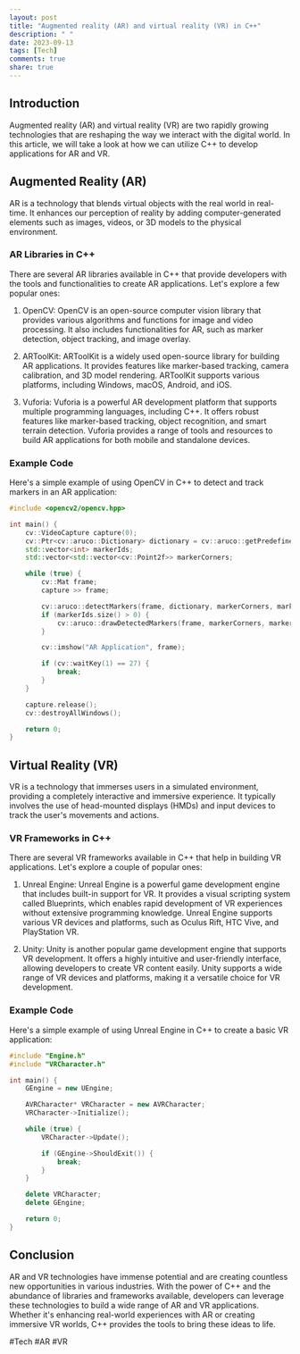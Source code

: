 ```yaml
---
layout: post
title: "Augmented reality (AR) and virtual reality (VR) in C++"
description: " "
date: 2023-09-13
tags: [Tech]
comments: true
share: true
---
```


## Introduction

Augmented reality (AR) and virtual reality (VR) are two rapidly growing technologies that are reshaping the way we interact with the digital world. In this article, we will take a look at how we can utilize C++ to develop applications for AR and VR. 

## Augmented Reality (AR)

AR is a technology that blends virtual objects with the real world in real-time. It enhances our perception of reality by adding computer-generated elements such as images, videos, or 3D models to the physical environment. 

### AR Libraries in C++

There are several AR libraries available in C++ that provide developers with the tools and functionalities to create AR applications. Let's explore a few popular ones:

1. OpenCV: OpenCV is an open-source computer vision library that provides various algorithms and functions for image and video processing. It also includes functionalities for AR, such as marker detection, object tracking, and image overlay.

2. ARToolKit: ARToolKit is a widely used open-source library for building AR applications. It provides features like marker-based tracking, camera calibration, and 3D model rendering. ARToolKit supports various platforms, including Windows, macOS, Android, and iOS.

3. Vuforia: Vuforia is a powerful AR development platform that supports multiple programming languages, including C++. It offers robust features like marker-based tracking, object recognition, and smart terrain detection. Vuforia provides a range of tools and resources to build AR applications for both mobile and standalone devices.

### Example Code

Here's a simple example of using OpenCV in C++ to detect and track markers in an AR application:

```cpp
#include <opencv2/opencv.hpp>

int main() {
    cv::VideoCapture capture(0);
    cv::Ptr<cv::aruco::Dictionary> dictionary = cv::aruco::getPredefinedDictionary(cv::aruco::DICT_4X4_100);
    std::vector<int> markerIds;
    std::vector<std::vector<cv::Point2f>> markerCorners;

    while (true) {
        cv::Mat frame;
        capture >> frame;

        cv::aruco::detectMarkers(frame, dictionary, markerCorners, markerIds);
        if (markerIds.size() > 0) {
            cv::aruco::drawDetectedMarkers(frame, markerCorners, markerIds);
        }

        cv::imshow("AR Application", frame);

        if (cv::waitKey(1) == 27) {
            break;
        }
    }

    capture.release();
    cv::destroyAllWindows();

    return 0;
}
```

## Virtual Reality (VR)

VR is a technology that immerses users in a simulated environment, providing a completely interactive and immersive experience. It typically involves the use of head-mounted displays (HMDs) and input devices to track the user's movements and actions.

### VR Frameworks in C++

There are several VR frameworks available in C++ that help in building VR applications. Let's explore a couple of popular ones:

1. Unreal Engine: Unreal Engine is a powerful game development engine that includes built-in support for VR. It provides a visual scripting system called Blueprints, which enables rapid development of VR experiences without extensive programming knowledge. Unreal Engine supports various VR devices and platforms, such as Oculus Rift, HTC Vive, and PlayStation VR.

2. Unity: Unity is another popular game development engine that supports VR development. It offers a highly intuitive and user-friendly interface, allowing developers to create VR content easily. Unity supports a wide range of VR devices and platforms, making it a versatile choice for VR development.

### Example Code

Here's a simple example of using Unreal Engine in C++ to create a basic VR application:

```cpp
#include "Engine.h"
#include "VRCharacter.h"

int main() {
    GEngine = new UEngine;

    AVRCharacter* VRCharacter = new AVRCharacter;
    VRCharacter->Initialize();

    while (true) {
        VRCharacter->Update();

        if (GEngine->ShouldExit()) {
            break;
        }
    }

    delete VRCharacter;
    delete GEngine;

    return 0;
}
```

## Conclusion

AR and VR technologies have immense potential and are creating countless new opportunities in various industries. With the power of C++ and the abundance of libraries and frameworks available, developers can leverage these technologies to build a wide range of AR and VR applications. Whether it's enhancing real-world experiences with AR or creating immersive VR worlds, C++ provides the tools to bring these ideas to life.

#Tech #AR #VR